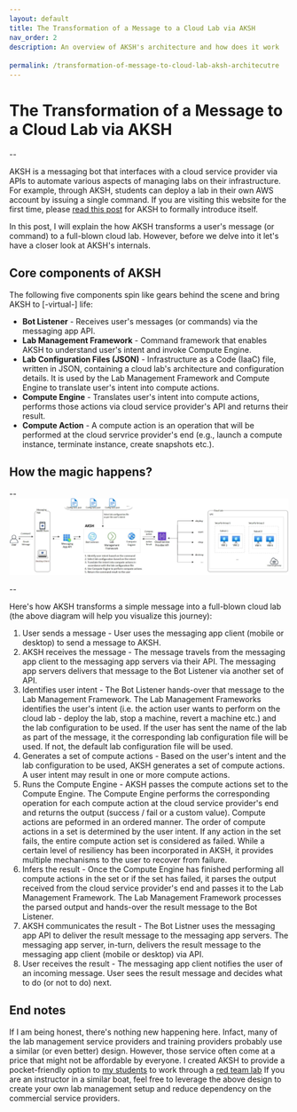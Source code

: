 ```yaml
---
layout: default
title: The Transformation of a Message to a Cloud Lab via AKSH
nav_order: 2
description: An overview of AKSH's architecture and how does it work  

permalink: /transformation-of-message-to-cloud-lab-aksh-architecutre
---
```

# The Transformation of a Message to a Cloud Lab via AKSH

-- 


AKSH is a messaging bot that interfaces with a cloud service provider via APIs to automate various aspects of managing labs on their infrastructure. For example, through AKSH, students can deploy a lab in their own AWS account by issuing a single command. If you are visiting this website for the first time, please [read this post](https://aksh.one/#hello-world---love-aksh) for AKSH to formally introduce itself.

In this post, I will explain the how AKSH transforms a user's message (or command) to a full-blown cloud lab. However, before we delve into it let's have a closer look at AKSH's internals.

## Core components of AKSH

The following five components spin like gears behind the scene and bring AKSH to [-virtual-] life:
 
 - **Bot Listener** - Receives user's messages (or commands) via the messaging app API.
 - **Lab Management Framework** - Command framework that enables AKSH to understand user's intent and invoke Compute Engine.
 - **Lab Configuration Files (JSON)** - Infrastructure as a Code (IaaC) file, written in JSON, containing a cloud lab's architecture and configuration details. It is used by the Lab Management Framework and Compute Engine to translate user's intent into compute actions.
 - **Compute Engine** - Translates user's intent into compute actions, performs those actions via cloud service provider's API and returns their result.
 - **Compute Action** - A compute action is an operation that will be performed at the cloud servrice provider's end (e.g., launch a compute instance, terminate instance, create snapshots etc.).   

## How the magic happens? 
-- 
![AKSH Architecture](/images/AKSH-Arch.jpg "AKSH Architecture")

--

Here's how AKSH transforms a simple message into a full-blown cloud lab (the above diagram will help you visualize this journey):
 1. User sends a message - User uses the messaging app client (mobile or desktop) to send a message to AKSH.
 2. AKSH receives the message - The message travels from the messaging app client to the messaging app servers via their API. The messaging app servers delivers that message to the Bot Listener via another set of API.
 3. Identifies user intent - The Bot Listener hands-over that message to the Lab Management Framework. The Lab Management Frameworks identifies the user's intent (i.e. the action user wants to perform on the cloud lab - deploy the lab, stop a machine, revert a machine etc.) and the lab configuration to be used. If the user has sent the name of the lab as part of the message, it the corresponding lab configuration file will be used. If not, the default lab configuration file will be used. 
 4. Generates a set of compute actions - Based on the user's intent and the lab configuration to be used, AKSH generates a set of compute actions. A user intent may result in one or more compute actions.
 5. Runs the Compute Engine - AKSH passes the compute actions set to the Compute Engine. The Compute Engine performs the corresponding operation for each compute action at the cloud service provider's end and returns the output (success / fail or a custom value). Compute actions are peformed in an ordered manner. The order of compute actions in a set is determined by the user intent. If any action in the set fails, the entire compute action set is considered as failed. While a certain level of resiliency has been incorporated in AKSH, it provides multiple mechanisms to the user to recover from failure. 
 6. Infers the result - Once the Compute Engine has finished performing all compute actions in the set or if the set has failed, it parses the output received from the cloud service provider's end and passes it to the Lab Management Framework. The Lab Management Framework processes the parsed output and hands-over the result message to the Bot Listener.
 7.  AKSH communicates the result - The Bot Listner uses the messaging app API to deliver the result message to the messaging app servers. The messaging app server, in-turn, delivers the result message to the messaging app client (mobile or desktop) via API.
 8.  User receives the result - The messaging app client notifies the user of an incoming message. User sees the result message and decides what to do (or not to do) next.

## End notes

If I am being honest, there's nothing new happening here. Infact, many of the lab management service providers and training providers probably use a similar (or even better) design. However, those service often come at a price that might not be affordable by everyone. I created AKSH to provide a pocket-friendly option to [my students](https://courses.yaksas.in) to work through a [red team lab](https://adversaryemulation.com) If you are an instructor in a similar boat, feel free to leverage the above design to create your own lab management setup and reduce dependency on the commercial service providers.
